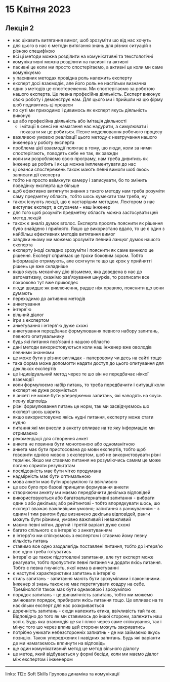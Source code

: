 # 15 Квітня 2023

## Лекція 2

- нас цікавить витягання вимог, шоб зрозуміти шо від нас хочуть
- для цього в нас є методи витягання знань для різних ситуацій з різною специфікою
- всі ці методи можна розділити на комунікативні та текстологічні
- комунікативні можна розділити на пасивні та активні
- пасивні це коли ми просто спостерігаємо, а активні це коли ми саме комунікуємо
- у пасивних методах провідна роль належить експерту
- експерт досі взаємодіє, але його роль не настільки визначна
- один з методів це спостереження. Ми спостерігаємо за роботою нашого експерта. Це певна професійна діяльність. Експерт виконує свою роботу і демонструє нам. Для цього ми і прийшли на цю фірму шоб подивитись ці процеси
- по суті ми приходимо і дивимось як експерт якусь діяльність виконує
- це або професійна діяльність або імітація діяльності
  - імітації в сенсі не намагання нас надурити, а симулювати і показати як це робиться. Певне моделювання робочого процесу
- важливою умовою реалізації цього методу є невтручання нашого інженера у роботу експерта
- проблема цієї взаємодії полягає в тому, шо люди, коли за ними спостерігають, поводять себе не так, як завжди
- коли ми розробляємо свою програму, нам треба дивитись як інженер це робить і як це можна імплементувати до нас
- ці сеанси спостережень також мають певні вимоги шоб якось записати дії експерта
- тобто не просто ввімкнути камеру і записувати, бо то змінить поведінку експерта ще більше
- щоб ефективно витягнути знання з такого методу нам треба розуміти саму предметну область, тобто шось кумекати там треба, ну
- також існують лекції, що є настарішим методом. Лектором в нас виступає експерт, а слухачем - наш інженер
- для того щоб розуміти предметну область можна застосувати цей метод лекцій
- також є аналіз думок вголос. Експерта просять пояснити як рішення було знайдено і прийнято. Якшо це використано вдало, то це є один з найбільш ефективних методів витягання вимог
- завдяки ньому ми можемо зрозуміти певний ланцюг думок нашого експерта
- експерту іноді складно зрозуміти і пояснити як саме виникло це рішення. Експерт сприймає це трохи боковим зором. Тобто інформацію отримують, але осягнути те що це крок у прийнятті рішень це вже складніше
- якшо якусь механічну дію візьмемо, яка доведена в нас до автоматизму, скажімо зав'язування шнурків, то розписати все покроково тут вже приколдес
- люди швидше як виключення, радше ніж правило, пояснити що вони думають
- переходимо до активних методів
- анкетування
- інтерв'ю
- вільний діалог
- ігри з експертом
- анкетування і інтерв'ю дуже схожі
- анкетування передбачає формулювання певного набору запитань, певного опитувальнику
- будь які питання пов'язані з нашою областю
- дані методи використовуються коли наш інженер вже оволодів певними знаннями
- це може бути у різних виглядах - паперовому чи десь на сайті тощо
- така форма може допомогти надати доступ до цього опитування для декількох експертів
- це індивідуальний метод через те шо він не передбачає ніякої взаємодії
- коли формулюємо набір питань, то треба передбачити і ситуації коли експерт не дуже розуміється
- в анкеті не може бути упереджених запитань, які наводять на якусь певну відповідь
- різні формулювання питань це норм, так ми засвідчуємось шо експерт шось шарить
- якшо використовуємо якісь нудні питання, експерту може стати нудно
- питання які ми внесли в анкету впливає на те яку інформацію ми отримаємо
- рекомендації для створення анкет
- анкета не повинна бути монотонною або одноманітною
- анкета має бути пристосована до мови експертів, тобто щоб говорити однією мовою з експертом, шоб не використовувати різні терміни. Якшо ми ставимо питання не розуміючись самим це може погано сприяти результатам
- послідовність має бути чітко продумана
- надмірність має бути оптимальною
- мова анкети має бути зрозумілою та ввічливою
- це все було про базові принципи формування анкети
- створюючи анкету ми маємо передбачити декілька відповідей
- використовуються або багатоальтернативні запитання - вибрати один з або декілька; або рейтингові - тобто впорядкувати шось, шо експерт вважає важливішим умовно; запитання з ранжуванням - з одним і тим рангом буде визначено декілька відповідей, ранги можуть бути різними, умовно важливий і неважливий
- маємо певні мітки. другий і третій варіант дуже схожі
- багато спільного є в інтерв'ю з анкетуванням
- в інтерв'ю ми спілкуємось з експертом і ставимо йому певну кількість питань
- ставимо все одно заздалегідь поставлені питання, тобто до інтерв'ю все одно треба готуватись
- інтерв'ю це також підготовлені запитання, але тут експерт може реагувати, тобто пропустити певні питання чи додати якісь питання. Тобто є певна гнучкість, якої нема в анкетуванні
- є наступні характеристики запитань в інтерв'ю
- стиль запитань - запитання мають бути зрозумілими і лаконічними. Інженер зі знань також не має перетягувати ковдру на себе. Тремінологія також має бути однаковою і зрозумілою
- порядок запитань - це динамічність запитань, тобто ми можемо змінювати порядок, прибирати якісь питання тощо. Це впливає на те наскільки експерт для нас розкривається
- доречність запитань - сюди належить етика, ввічливість тай таке. Відповідно до того як ми ставимось до іншої сторони, залежить наш успіх. Будь яка взаємодія це як і плюс через саме спілкування, так і мінус того шо через вплив цей сторони можуть закриватись
- потрібно уникати небезсторонніх запиатнь - де ми займаємо якусь позицію. Також упереджених і навідних запитань. Будь які варіанти де ми намагаємось вплинути на відповідь
- ще один комунікативний метод це метод вільного діалогу
- це метод, який відбувається у формі бесіди, коли ми маємо діалог між експертом і інженером



---

links: 112c Soft Skills Групова динаміка та комунікації

